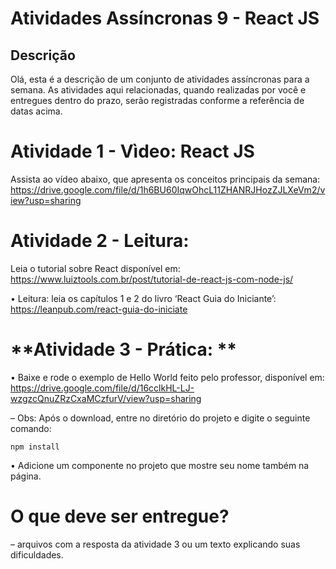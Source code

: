 # **Atividades Assíncronas 9 - React JS**

## **Descrição**
Olá, esta é a descrição de um conjunto de atividades assíncronas para a semana.  As atividades aqui relacionadas, quando realizadas por você e entregues dentro do prazo, serão registradas conforme a referência de datas acima. 

# **Atividade 1 - Vìdeo: React JS**
Assista ao vídeo abaixo, que apresenta os conceitos principais da semana:
https://drive.google.com/file/d/1h6BU60IqwOhcL11ZHANRJHozZJLXeVm2/view?usp=sharing

# **Atividade 2 - Leitura:**
Leia o tutorial sobre React disponível em:
    https://www.luiztools.com.br/post/tutorial-de-react-js-com-node-js/

• Leitura: leia os capítulos 1 e 2 do livro ‘React Guia do Iniciante’:
   https://leanpub.com/react-guia-do-iniciate

# **Atividade 3 - Prática:  **
• Baixe e rode o exemplo de Hello World feito pelo professor, disponível em:
   https://drive.google.com/file/d/16cclkHL-LJ-wzgzcQnuZRzCxaMCzfurV/view?usp=sharing

– Obs: Após o download, entre no diretório do projeto e digite o seguinte comando:
```
npm install
```

• Adicione um componente no projeto que mostre seu nome também na página.

# **O que deve ser entregue?**
– arquivos com a resposta da atividade 3 ou um texto explicando suas dificuldades.